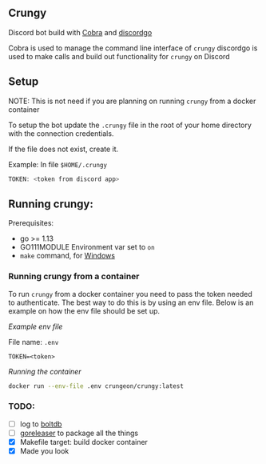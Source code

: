 Crungy
---
Discord bot build with [Cobra](https://github.com/spf13/cobra) and [discordgo](https://github.com/bwmarrin/discordgo)

Cobra is used to manage the command line interface of `crungy`
discordgo is used to make calls and build out functionality for `crungy` on Discord

Setup
---
NOTE: This is not need if you are planning on running `crungy` from a docker container

To setup the bot update the `.crungy` file in the root of your home directory with the connection credentials.

If the file does not exist, create it.

Example:
In file `$HOME/.crungy`
```go
TOKEN: <token from discord app>
```

## Running crungy:

Prerequisites:

* go >= 1.13
* GO111MODULE Environment var set to `on` 
* `make` command, for [Windows](http://gnuwin32.sourceforge.net/packages/make.htm)


### Running crungy from a container

To run `crungy` from a docker container you need to pass the token needed to authenticate.
The best way to do this is by using an env file. Below is an example on how the env file should be set up.

*Example env file*

File name: `.env`
```.env
TOKEN=<token>
```

*Running the container*

```bash
docker run --env-file .env crungeon/crungy:latest
```


### TODO:
* [ ] log to [boltdb](https://github.com/boltdb/bolt)
* [ ] [goreleaser](https://goreleaser.com) to package all the things
* [X] Makefile target: build docker container
* [X] Made you look
